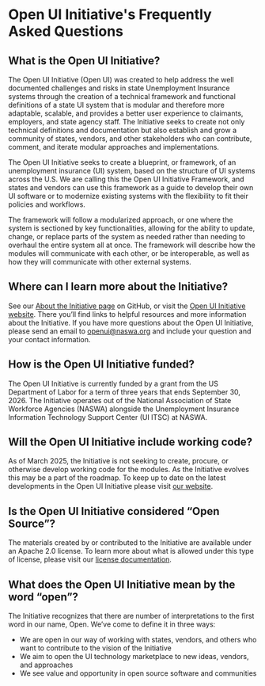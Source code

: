 # Open UI Initiative's Frequently Asked Questions

## What is the Open UI Initiative? 
The Open UI Initiative (Open UI) was created to help address the well documented challenges and risks in state Unemployment Insurance systems through the creation of a technical framework and functional definitions of a state UI system that is modular and therefore more adaptable, scalable, and provides a better user experience to claimants, employers, and state agency staff. The Initiative seeks to create not only technical definitions and documentation but also establish and grow a community of states, vendors, and other stakeholders who can contribute, comment, and iterate modular approaches and implementations.   

The Open UI Initiative seeks to create a blueprint, or framework, of an unemployment insurance (UI) system, based on the structure of UI systems across the U.S. We are calling this the Open UI Initiative Framework, and states and vendors can use this framework as a guide to develop their own UI software or to modernize existing systems with the flexibility to fit their policies and workflows.  

The framework will follow a modularized approach, or one where the system is sectioned by key functionalities, allowing for the ability to update, change, or replace parts of the system as needed rather than needing to overhaul the entire system all at once. The framework will describe how the modules will communicate with each other, or be interoperable, as well as how they will communicate with other external systems. 

## Where can I learn more about the Initiative? 
See our [About the Initiative page](https://github.com/NASWA-OpenUI/Overview/blob/main/About%20the%20Initiative.md) on GitHub, or visit the [Open UI Initiative website](www.naswa.org/open-ui-initiative). There you’ll find links to helpful resources and more information about the Initiative. If you have more questions about the Open UI Initiative, please send an email to openui@naswa.org and include your question and your contact information. 

## How is the Open UI Initiative funded? 

The Open UI Initiative is currently funded by a grant from the US Department of Labor for a term of three years that ends September 30, 2026. The Initiative operates out of the National Association of State Workforce Agencies (NASWA) alongside the Unemployment Insurance Information Technology Support Center (UI ITSC) at NASWA. 

## Will the Open UI Initiative include working code?  

As of March 2025, the Initiative is not seeking to create, procure, or otherwise develop working code for the modules. As the Initiative evolves this may be a part of the roadmap. To keep up to date on the latest developments in the Open UI Initiative please visit [our website](www.naswa.org/open-ui-initiative).

## Is the Open UI Initiative considered “Open Source”? 

The materials created by or contributed to the Initiative are available under an Apache 2.0 license. To learn more about what is allowed under this type of license, please visit our [license documentation](https://github.com/NASWA-OpenUI/Overview/blob/main/LICENSE).

## What does the Open UI Initiative mean by the word “open”?  
The Initiative recognizes that there are number of interpretations to the first word in our name, Open. We’ve come to define it in three ways: 
* We are open in our way of working with states, vendors, and others who want to contribute to the vision of the Initiative   
* We aim to open the UI technology marketplace to new ideas, vendors, and approaches   
* We see value and opportunity in open source software and communities 
